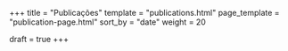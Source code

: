 +++
title = "Publicações"
template = "publications.html"
page_template = "publication-page.html"
sort_by = "date"
weight = 20

draft = true
+++
